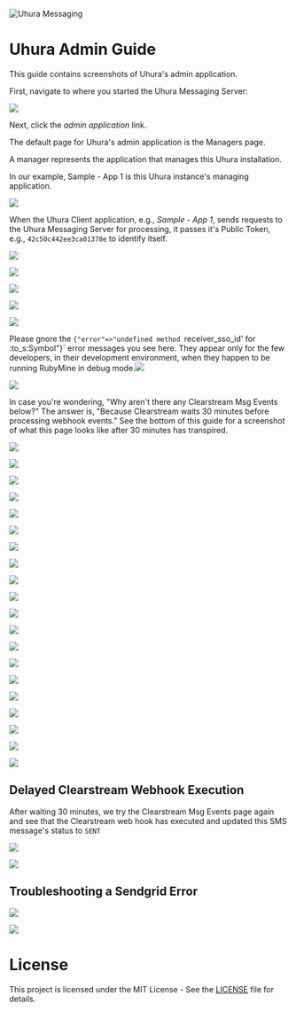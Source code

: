 ![Uhura Messaging](images/uhura_messaging.png)



# Uhura Admin Guide

This guide contains screenshots of Uhura's admin application.



First, navigate to where you started the Uhura Messaging Server:

![](images/admin_screenshots/admin-0-home-page-link.png)



Next, click the *admin application* link.  

The default page for Uhura's admin application is the Managers page.

A manager represents the application that manages this Uhura installation.

In our example, Sample - App 1 is this Uhura instance's managing application.

![](images/admin_screenshots/admin-1-managers.png)

When the Uhura Client  application, e.g., *Sample - App 1*, sends requests to the Uhura Messaging Server for processing, it passes it's Public Token, e.g., `42c50c442ee3ca01378e` to identify itself.

![](images/curl-post-message-public_token.png)



![](images/admin_screenshots/admin-2-manager-edit.png)

![](images/admin_screenshots/admin-3-api_keys.png)

![](images/admin_screenshots/admin-4-api_key-edit.png)

![](images/admin_screenshots/admin-5-clearstream_msgs.png)

Please gnore the `{"error"=>"undefined method `receiver_sso_id' for :to_s:Symbol"}` error messages you see here.  They appear only for the few developers, in their development environment, when they happen to be running RubyMine in debug mode.![](images/admin_screenshots/admin-6-clearstream_msgs-last.png)

![](images/admin_screenshots/admin-7-clearstream_msg.png)

In case you're wondering, "Why aren't there any Clearstream Msg Events below?"  The answer is, "Because Clearstream waits 30 minutes before processing webhook events."  See the bottom of this guide for a screenshot of what this page looks like after 30 minutes has transpired.

![](images/admin_screenshots/admin-8-clearstream_msg_events-empty.png)

![](images/admin_screenshots/admin-9-messages.png)

![](images/admin_screenshots/admin-10-message-edit.png)

![](images/admin_screenshots/admin-11-message-edit-sendgrid_msg.png)

![](images/admin_screenshots/admin-12-message-edit-clearstream_msg.png)

![](images/admin_screenshots/admin-13-message-edit-manager.png)

![](images/admin_screenshots/admin-14-message-edit-receiver.png)

![](images/admin_screenshots/admin-15-message-edit-team.png)

![](images/admin_screenshots/admin-16-message-edit-template.png)

![](images/admin_screenshots/admin-17-sendgrid_msgs.png)

![](images/admin_screenshots/admin-18-sendgrid_msg-edit.png)

![](images/admin_screenshots/admin-19-sendgrid_msg_events.png)

![](images/admin_screenshots/admin-20-teams.png)

![](images/admin_screenshots/admin-21-team-edit.png)

![](images/admin_screenshots/admin-22-templates.png)

![](images/admin_screenshots/admin-23-template-edit.png)

![](images/admin_screenshots/admin-24-receivers.png)

![](images/admin_screenshots/admin-25-receiver-edit.png)

![](images/admin_screenshots/admin-26-users.png)

![](images/admin_screenshots/admin-27-user-edit.png)

## Delayed Clearstream Webhook Execution

After waiting 30 minutes, we try the Clearstream Msg Events page again and see that the Clearstream web hook has executed and updated this SMS message's status to `SENT`

![](images/admin_screenshots/admin-28-clearstream_msg_events-arrived.png)

![](images/admin_screenshots/admin-29-clearstream_msg_event-edit.png)



## Troubleshooting a Sendgrid Error

![](/home/lex/Clients/Concur/Projects/uhura/docs/images/sample_app_duplicate_email.png)



![](/home/lex/Clients/Concur/Projects/uhura/docs/images/sendgrid_message_attrs_error.png)

# License

This project is licensed under the MIT License - See the [LICENSE](LICENSE.txt) file for details.